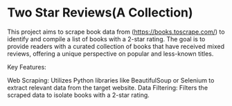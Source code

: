 # Two Star Reviews(A Collection)
This project aims to scrape book data from (https://books.toscrape.com/) to identify and compile a list of books with a 2-star rating. The goal is to provide readers with a curated collection of books that have received mixed reviews, offering a unique perspective on popular and less-known titles.

Key Features:

Web Scraping: Utilizes Python libraries like BeautifulSoup or Selenium to extract relevant data from the target website.
Data Filtering: Filters the scraped data to isolate books with a 2-star rating.

